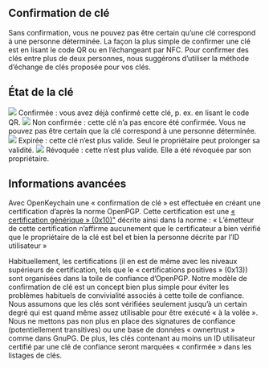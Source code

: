 [//]: # (NOTE : veuillez mettre chaque phrase sur sa propre ligne. Transifex met chaque ligne dans son propre champ de traduction !)

## Confirmation de clé
Sans confirmation, vous ne pouvez pas être certain qu’une clé correspond à une personne déterminée.
La façon la plus simple de confirmer une clé est en lisant le code QR ou en l’échangeant par NFC.
Pour confirmer des clés entre plus de deux personnes, nous suggérons d’utiliser la méthode d’échange de clés proposée pour vos clés.

## État de la clé

<img src="status_signature_verified_cutout_24dp"/>  
Confirmée : vous avez déjà confirmé cette clé, p. ex. en lisant le code QR.  
<img src="status_signature_unverified_cutout_24dp"/>  
Non confirmée : cette clé n’a pas encore été confirmée. Vous ne pouvez pas être certain que la clé correspond à une personne déterminée.  
<img src="status_signature_expired_cutout_24dp"/>  
Expirée : cette clé n’est plus valide. Seul le propriétaire peut prolonger sa validité.  
<img src="status_signature_revoked_cutout_24dp"/>  
Révoquée : cette n’est plus valide. Elle a été révoquée par son propriétaire.

## Informations avancées
Avec OpenKeychain une « confirmation de clé » est effectuée en créant une certification d’après la norme OpenPGP.
Cette certification est une [« certification générique » (0x10)"](http://tools.ietf.org/html/rfc4880#section-5.2.1) décrite ainsi dans la norme :
« L’émetteur de cette certification n’affirme aucunement que le certificateur a bien vérifié que le propriétaire de la clé est bel et bien la personne décrite par l’ID utilisateur »

Habituellement, les certifications (il en est de même avec les niveaux supérieurs de certification, tels que le « certifications positives » (0x13)) sont organisées dans la toile de confiance d’OpenPGP.
Notre modèle de confirmation de clé est un concept bien plus simple pour éviter les problèmes habituels de convivialité associés à cette toile de confiance.
Nous assumons que les clés sont vérifiées seulement jusqu’à un certain degré qui est quand même assez utilisable pour être exécuté « à la volée ».
Nous ne mettons pas non plus en place des signatures de confiance (potentiellement transitives) ou une base de données « ownertrust » comme dans GnuPG.
De plus, les clés contenant au moins un ID utilisateur certifié par une clé de confiance seront marquées « confirmée » dans les listages de clés.
